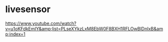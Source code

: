 # livesensor
https://www.youtube.com/watch?v=u1oKFdkEmIY&amp;list=PLseXYkzLxM8EbW0F8BXH1RFLOwBlDnIxB&amp;index=1
